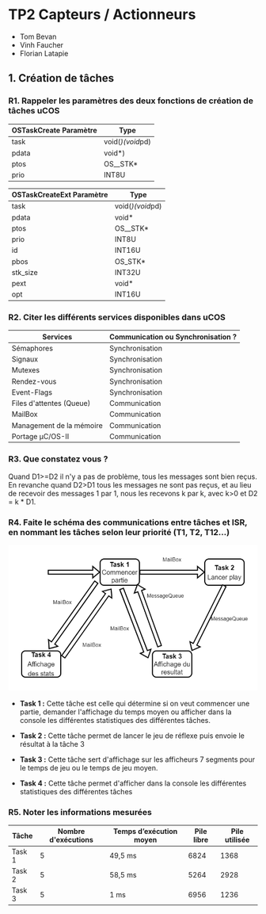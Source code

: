 # TP2 Capteurs / Actionneurs

- Tom Bevan
- Vinh Faucher
- Florian Latapie

## 1. Création de tâches

### R1. Rappeler les paramètres des deux fonctions de création de tâches uCOS

| OSTaskCreate Paramètre | Type             |
|------------------------|------------------|
| task                   | void(*)(void*pd) |
| pdata                  | void*)           |
| ptos                   | OS__STK*         |
| prio                   | INT8U            |

| OSTaskCreateExt Paramètre | Type             |
|---------------------------|------------------|
| task                      | void(*)(void*pd) |
| pdata                     | void*            |
| ptos                      | OS__STK*         |
| prio                      | INT8U            |
| id                        | INT16U           |
| pbos                      | OS_STK*          |
| stk_size                  | INT32U           |
| pext                      | void*            |
| opt                       | INT16U           |

### R2. Citer les différents services disponibles dans uCOS

| Services                 | Communication ou Synchronisation ? |
|--------------------------|------------------------------------|
| Sémaphores               | Synchronisation                    |
| Signaux                  | Synchronisation                    |
| Mutexes                  | Synchronisation                    |
| Rendez-vous              | Synchronisation                    |
| Event-Flags              | Synchronisation                    |
| Files d'attentes (Queue) | Communication                      |
| MailBox                  | Communication                      |
| Management de la mémoire | Communication                      |
| Portage μC/OS-II         | Communication                      |

### R3. Que constatez vous ?

Quand D1>=D2 il n'y a pas de problème, tous les messages sont bien reçus. En revanche quand D2>D1 tous les messages ne sont pas reçus, et au lieu de recevoir des messages 1 par 1, nous les recevons k par k, avec k>0 et D2 = k * D1.

### R4. Faite le schéma des communications entre tâches et ISR, en nommant les tâches selon leur priorité (T1, T2, T12…)

![Diagramme représentant les communications entre les différentes tasks](./TP2.drawio.png)

- **Task 1 :** Cette tâche est celle qui détermine si on veut commencer une partie, demander l'affichage du temps moyen ou afficher dans la console les différentes statistiques des différentes tâches.

- **Task 2 :** Cette tâche permet de lancer le jeu de réflexe puis envoie le résultat à la tâche 3
  
- **Task 3 :** Cette tâche sert d'affichage sur les afficheurs 7 segments pour le temps de jeu ou le temps de jeu moyen.
  
- **Task 4 :** Cette tâche permet d'afficher dans la console les différentes statistiques des différentes tâches

### R5. Noter les informations mesurées

| Tâche  | Nombre d'exécutions | Temps d’exécution moyen | Pile libre | Pile utilisée |
|--------|---------------------|-------------------------|------------|---------------|
| Task 1 | 5                   | 49,5 ms                 | 6824       | 1368          |
| Task 2 | 5                   | 58,5 ms                 | 5264       | 2928          |
| Task 3 | 5                   | 1 ms                    | 6956       | 1236          |

